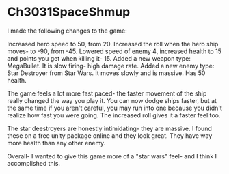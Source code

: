 # Ch3031SpaceShmup

I made the following changes to the game:

Increased hero speed to 50, from 20.
Increased the roll when the hero ship moves- to -90, from -45.
Lowered speed of enemy 4, increased health to 15 and points you get when killing it- 15.
Added a new weapon type: MegaBullet. It is slow firing- high damage rate. 
Added a new enemy type: Star Destroyer from Star Wars. It moves slowly and is massive. Has 50 health. 

The game feels a lot more fast paced- the faster movement of the ship really changed the way you play it. You can now dodge ships faster, but at the same time if you aren't careful, you may run into one because you didn't realize how fast you were going. The increased roll gives it a faster feel too.

The star deestroyers are honestly intimidating- they are massive. I found these on a free unity package online and they look great. They have way more health than any other enemy.

Overall- I wanted to give this game more of a "star wars" feel- and I think I accomplished this. 
